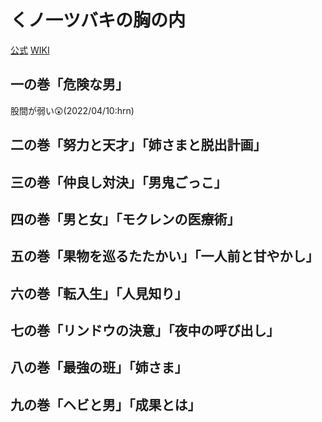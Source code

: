 # くノ一ツバキの胸の内

[公式](https://kunoichi-tsubaki.com/) 
[WIKI](https://ja.wikipedia.org/wiki/%E3%81%8F%E3%83%8E%E4%B8%80%E3%83%84%E3%83%90%E3%82%AD%E3%81%AE%E8%83%B8%E3%81%AE%E5%86%85) 

## 一の巻「危険な男」

股間が弱い:astonished:(2022/04/10:hrn)

## 二の巻「努力と天才」「姉さまと脱出計画」

## 三の巻「仲良し対決」「男鬼ごっこ」

## 四の巻「男と女」「モクレンの医療術」

## 五の巻「果物を巡るたたかい」「一人前と甘やかし」

## 六の巻「転入生」「人見知り」

## 七の巻「リンドウの決意」「夜中の呼び出し」

## 八の巻「最強の班」「姉さま」

## 九の巻「ヘビと男」「成果とは」
